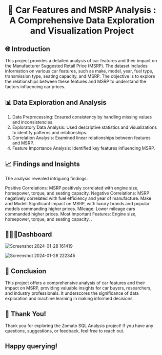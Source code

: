 <h1 align="center" > 🚗 Car Features and MSRP Analysis : <br> A Comprehensive Data Exploration and Visualization Project </h1>
  
## 🌐 Introduction

This project provides a detailed analysis of car features and their impact on the Manufacturer Suggested Retail Price (MSRP). The dataset includes information on various car features, such as make, model, year, fuel type, transmission type, seating capacity, and MSRP. The objective is to explore the relationships between these features and MSRP to understand the factors influencing car prices.

## 📊 Data Exploration and Analysis

1. Data Preprocessing: Ensured consistency by handling missing values and inconsistencies.
2. Exploratory Data Analysis: Used descriptive statistics and visualizations to identify patterns and relationships.
3. Correlation Analysis: Examined linear relationships between features and MSRP.
4. Feature Importance Analysis: Identified key features influencing MSRP.

## 📈 Findings and Insights

The analysis revealed intriguing findings:

Positive Correlations: MSRP positively correlated with engine size, horsepower, torque, and seating capacity.
Negative Correlations: MSRP negatively correlated with fuel efficiency and year of manufacture.
Make and Model: Significant impact on MSRP, with luxury brands and popular models commanding higher prices.
Mileage: Lower mileage cars commanded higher prices.
Most Important Features: Engine size, horsepower, torque, and seating capacity.
.
## 👨🏻‍💻Dashboard

![Screenshot 2024-01-28 161419](https://github.com/Akshat8303/Car_Features_and_MSRP_Analysis/assets/132274442/f333b537-52f2-4179-83e3-8032ca093cf0)

![Screenshot 2024-01-28 222345](https://github.com/Akshat8303/Car_Features_and_MSRP_Analysis/assets/132274442/6862e054-4a8b-4d67-a747-aa581a278c94)


## 🎯 Conclusion

This project offers a comprehensive analysis of car features and their impact on MSRP, providing valuable insights for car buyers, researchers, and industry professionals. It underscores the significance of data exploration and machine learning in making informed decisions

## 🙏 Thank You!

Thank you for exploring the Zomato SQL Analysis project! If you have any questions, suggestions, or feedback, feel free to reach out.

## Happy querying!
